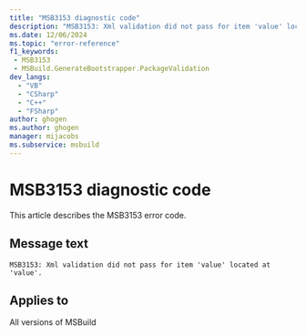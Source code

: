 ```yaml
---
title: "MSB3153 diagnostic code"
description: "MSB3153: Xml validation did not pass for item 'value' located at 'value'."
ms.date: 12/06/2024
ms.topic: "error-reference"
f1_keywords:
 - MSB3153
 - MSBuild.GenerateBootstrapper.PackageValidation
dev_langs:
  - "VB"
  - "CSharp"
  - "C++"
  - "FSharp"
author: ghogen
ms.author: ghogen
manager: mijacobs
ms.subservice: msbuild
---
```


# MSB3153 diagnostic code

<!-- :::ErrorDefinitionDescription::: -->
<!-- :::editable-content name="introDescription"::: -->
This article describes the MSB3153 error code.
<!-- :::editable-content-end::: -->

## Message text

```output
MSB3153: Xml validation did not pass for item 'value' located at 'value'.
```

<!-- :::editable-content name="postOutputDescription"::: -->
<!--
{StrBegin="MSB3153: "}
-->
<!-- :::editable-content-end::: -->
<!-- :::ErrorDefinitionDescription-end::: -->

## Applies to

All versions of MSBuild
